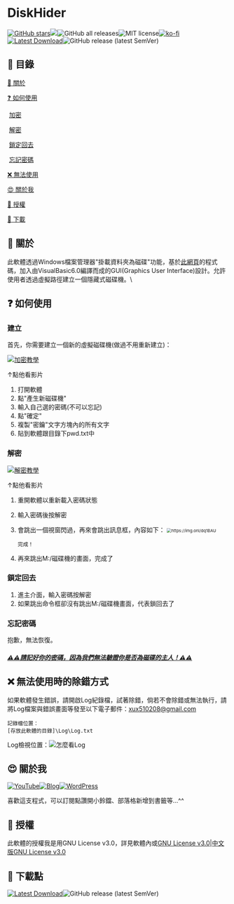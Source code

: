# DiskHider

[![GitHub stars](https://img.shields.io/github/stars/510208/PenguinBrowser?color=brightgreen&style=for-the-badge)](https://github.com/510208/NotUseComputer/)[![](https://img.shields.io/badge/Blog-510208's%20Blog-brightgreen?style=for-the-badge&logo=appveyor)](https://sam0616.pixnet.net)![GitHub all releases](https://img.shields.io/github/downloads/510208/PenguinBrowser/total?color=%2300FF00&style=for-the-badge)![MIT license](https://img.shields.io/badge/license-MIT-brightgreen.svg?style=for-the-badge&logo=appveyor)[![ko-fi](https://ko-fi.com/img/githubbutton_sm.svg)](https://ko-fi.com/X8X4CZE3V)[![Latest Download](https://img.shields.io/badge/Download-Latest-green?color=brightgreen&style=for-the-badge)](https://github.com/510208/PenguinBrowser/releases/latest)![GitHub release (latest SemVer)](https://img.shields.io/github/v/release/510208/PenguinBrowser?style=for-the-badge)

## 🔲 目錄

[💯 關於](#-關於)

[❓ 如何使用](#-如何使用)

​	[加密](#-加密)

​	[解密](#-解密)

​	[鎖定回去](#-鎖定回去)

​	[忘記密碼](#-忘記密碼)

[❌ 無法使用](#-無法使用時的除錯方式)

[😍 關於我](#-關於我)

[📄 授權](#-授權)

[🔻 下載](#-下載點)



## 💯 關於

此軟體透過Windows檔案管理器"掛載資料夾為磁碟"功能，基於[此網頁](https://www.freedidi.com/1194.html)的程式碼，加入由VisualBasic6.0編譯而成的GUI(Graphics User Interface)設計。允許使用者透過虛擬路徑建立一個隱藏式磁碟機。\

## ❓ 如何使用

### 建立

首先，你需要建立一個新的虛擬磁碟機(做過不用重新建立)：

[![加密教學](http://img.youtube.com/vi/-nFxVlluQtw/0.jpg)](https://www.youtube.com/watch?v=-nFxVlluQtw "YOUR_VIDEO_TITLE")

↑點他看影片

1. 打開軟體
2. 點"產生新磁碟機"
3. 輸入自己選的密碼(不可以忘記)
4. 點"確定"
5. 複製"密鑰"文字方塊內的所有文字
6. 貼到軟體跟目錄下pwd.txt中

### 解密

[![解密教學](http://img.youtube.com/vi/XYirYkBub-4/0.jpg)](https://www.youtube.com/watch?v=XYirYkBub-4 "YOUR_VIDEO_TITLE")

↑點他看影片

1. 重開軟體以重新載入密碼狀態

2. 輸入密碼後按解密

3. 會跳出一個視窗閃過，再來會跳出訊息框，內容如下：
   <img src="https://img.onl/dq1BAU" alt="https://img.onl/dq1BAU" style="zoom:67%;" />

   ```
   完成！
   ```

4. 再來跳出M:/磁碟機的畫面，完成了

### 鎖定回去

1. 進主介面，輸入密碼按解密
2. 如果跳出命令框卻沒有跳出M:/磁碟機畫面，代表鎖回去了

### 忘記密碼

抱歉，無法恢復。

#### *<u>**⚠⚠請記好你的密碼，因為我們無法驗證你是否為磁碟的主人！⚠⚠**</u>*

## ❌ 無法使用時的除錯方式

如果軟體發生錯誤，請開啟Log紀錄檔，試著除錯，倘若不會除錯或無法執行，請將Log檔案與錯誤畫面等發至以下電子郵件：xux510208@gmail.com

```
記錄檔位置：
[存放此軟體的目錄]\Log\Log.txt
```

Log檢視位置：![怎麼看Log](https://img.onl/q8fYFQ)

## 😍 關於我

[![YouTube](https://img.shields.io/badge/YouTube-%E8%B7%9F%E8%91%97%E4%BC%81%E9%B5%9D%E5%93%A5%E5%AD%B8%E9%9B%BB%E8%85%A6-red?style=for-the-badge&logo=appveyor)](https://www.youtube.com/channel/UC6orwHdQNVzwHsA6M7HYD9g/videos?view=0&sort=p&shelf_id=0)[![Blog](https://img.shields.io/badge/Pixnet-%E8%B7%9F%E8%91%97%E4%BC%81%E9%B5%9D%E5%93%A5%E5%AD%B8%E9%9B%BB%E8%85%A6-blue?style=for-the-badge)](https://sam0616.pixnet.net)[![WordPress](https://img.shields.io/badge/WordPress-%E8%B7%9F%E8%91%97%E4%BC%81%E9%B5%9D%E5%93%A5%E5%AD%B8%E9%9B%BB%E8%85%A6-yellowgreen?style=for-the-badge&logo=appveyor)](https://510208.nde.tw)

喜歡這支程式，可以訂閱點讚開小鈴鐺、部落格新增到書籤等...^^

## 📄 授權

此軟體的授權我是用GNU License v3.0，詳見軟體內或[GNU License v3.0](https://www.gnu.org/licenses/gpl-3.0.zh-tw.html)|[中文版GNU License v3.0](/LICENSE_ZH.md)

## 🔻 下載點

[![Latest Download](https://img.shields.io/badge/Download-Latest-green?color=brightgreen&style=for-the-badge)](https://github.com/510208/PenguinBrowser/releases/latest)![GitHub release (latest SemVer)](https://img.shields.io/github/v/release/510208/PenguinBrowser?style=for-the-badge)
